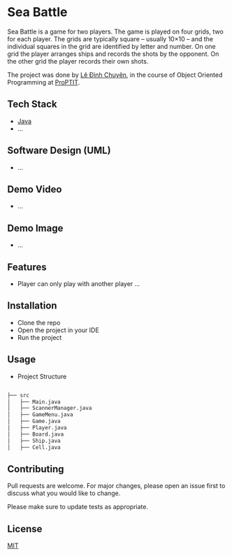 # Sea Battle

Sea Battle is a game for two players. The game is played on four grids, two for each player. The grids are typically square – usually 10×10 – and the individual squares in the grid are identified by letter and number. On one grid the player arranges ships and records the shots by the opponent. On the other grid the player records their own shots.

The project was done by [Lê Đình Chuyên](https://github.com/LDCin), in the course of Object Oriented Programming at [ProPTIT](https://proptit.com/).


## Tech Stack

- [Java](https://www.java.com/en/) 
- ...


## Software Design (UML)

- ...

## Demo Video

- ...

## Demo Image

- ...

## Features

- Player can only play with another player
...

## Installation

- Clone the repo
- Open the project in your IDE
- Run the project


## Usage

- Project Structure

```bash

├── src
│   ├── Main.java
│   ├── ScannerManager.java
│   ├── GameMenu.java
│   ├── Game.java
│   ├── Player.java
│   ├── Board.java
│   ├── Ship.java
│   ├── Cell.java

```

## Contributing

Pull requests are welcome. For major changes, please open an issue first
to discuss what you would like to change.

Please make sure to update tests as appropriate.

## License

[MIT](https://choosealicense.com/licenses/mit/)
